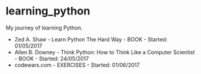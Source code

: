 # learning_python
My journey of learning Python.

- Zed A. Shaw - Learn Python The Hard Way - BOOK - Started: 01/05/2017
- Allen B. Downey - Think Python: How to Think Like a Computer Scientist - BOOK - Started: 24/05/2017
- codewars.com - EXERCISES - Started: 01/06/2017
